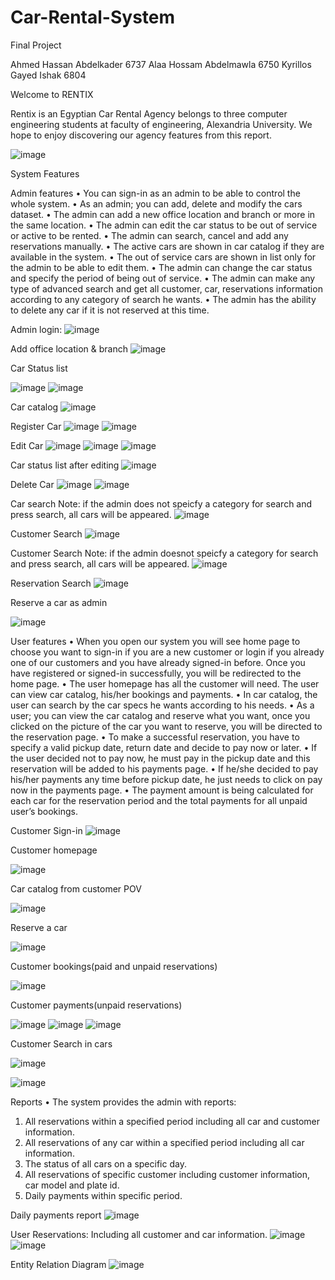 # Car-Rental-System

Final Project 

Ahmed Hassan Abdelkader		6737
Alaa Hossam Abdelmawla		6750
Kyrillos Gayed Ishak			6804

Welcome to RENTIX

Rentix is an Egyptian Car Rental Agency belongs to three computer engineering students at faculty of engineering, Alexandria University.
We hope to enjoy discovering our agency features from this report.

![image](https://user-images.githubusercontent.com/71657160/236681427-4e1dba0b-48a0-4187-9456-50925cb82e16.png)



System Features

Admin features
•	You can sign-in as an admin to be able to control the whole system.
•	As an admin; you can add, delete and modify the cars dataset. 
•	The admin can add a new office location and branch or more in the same location.
•	 The admin can edit the car status to be out of service or active to be rented.
•	The admin can search, cancel and add any reservations manually.
•	The active cars are shown in car catalog if they are available in the system.
•	The out of service cars are shown in list only for the admin to be able to edit them.
•	The admin can change the car status and specify the period of being out of service.
•	The admin can make any type of advanced search and get all customer, car, reservations information according to any category of search he wants.
•	The admin has the ability to delete any car if it is not reserved at this time.




Admin login:
 ![image](https://user-images.githubusercontent.com/71657160/236681403-b8ca5fe4-900b-443e-afdc-105687fda933.png)
 
Add office location & branch
 ![image](https://user-images.githubusercontent.com/71657160/236681409-1c89b11d-2061-4606-8948-c49bf9dc174c.png)

Car Status list
 
 ![image](https://user-images.githubusercontent.com/71657160/236681374-2427df99-8518-4d95-896b-ab589224a6fb.png)
![image](https://user-images.githubusercontent.com/71657160/236681382-d333486a-f238-46a5-b657-3056e98688b4.png)

Car catalog
 ![image](https://user-images.githubusercontent.com/71657160/236681363-c144d813-9ec8-493e-9cac-19a7748e6752.png)

Register Car
 ![image](https://user-images.githubusercontent.com/71657160/236681338-7e6690c9-2c47-4ee4-9a6f-36acd7826293.png)
![image](https://user-images.githubusercontent.com/71657160/236681352-68790d95-7c83-4f9c-b4e3-92b29878324c.png)


Edit Car
 ![image](https://user-images.githubusercontent.com/71657160/236681309-213ffd3f-7fd0-4b8c-bd76-44ab9855f143.png)
![image](https://user-images.githubusercontent.com/71657160/236681319-64c3fcb3-0d00-4877-820a-14a43f57259e.png)
![image](https://user-images.githubusercontent.com/71657160/236681325-0b05a4a8-5491-463b-b25b-618b590eac44.png)

Car status list after editing
![image](https://user-images.githubusercontent.com/71657160/236681294-e5b790c0-8140-42fb-ad35-97034dd84568.png)

Delete Car
![image](https://user-images.githubusercontent.com/71657160/236681271-73bcb964-0679-4f50-a559-68bbe41ecc08.png)
![image](https://user-images.githubusercontent.com/71657160/236681286-1d65005b-e26d-4fba-889c-9a72315b976c.png)
  

Car search
Note: if the admin does not speicfy a category for search and press search, all cars will be appeared.
![image](https://user-images.githubusercontent.com/71657160/236681265-09cc7645-d922-42a8-bd14-7b5ce2882be0.png)

 
Customer Search 
 ![image](https://user-images.githubusercontent.com/71657160/236681249-c8a67d9c-7048-4a46-8557-475caf14e360.png)

Customer Search
Note: if the admin doesnot speicfy a category for search and press search, all cars will be appeared.
![image](https://user-images.githubusercontent.com/71657160/236681243-7e9eccb4-8e73-4423-9b63-28ba80edfae2.png)

 
Reservation Search
 ![image](https://user-images.githubusercontent.com/71657160/236681230-cdc8c0c5-dd38-41cf-9c49-904a68aa2d4a.png)

 
Reserve a car as admin
 
![image](https://user-images.githubusercontent.com/71657160/236681214-e97ad3be-dd79-4c2b-bafb-828c657bc391.png)


User features
•	When you open our system you will see home page to choose you want to sign-in if you are a new customer or login if you already one of our customers and you have already signed-in before. Once you have registered or signed-in successfully, you will be redirected to the home page.
•	The user homepage has all the customer will need. The user can view car
catalog, his/her bookings and payments.
•	In car catalog, the user can search by the car specs he wants according to his needs.
•	As a user; you can view the car catalog and reserve what you want, once you clicked on the picture of the car you want to reserve, you will be directed to the reservation page. 
•	To make a successful reservation, you have to specify a valid pickup date, return date and decide to pay now or later.
•	If the user decided not to pay now, he must pay in the pickup date and this reservation will be added to his payments page.
•	If he/she decided to pay his/her payments any time before pickup date, he just needs to click on pay now in the payments page.
•	The payment amount is being calculated for each car for the reservation period and the total payments for all unpaid user’s bookings. 


Customer Sign-in
 ![image](https://user-images.githubusercontent.com/71657160/236681198-176648ef-12d7-41b1-8d62-5c0f71aab19d.png)

 
Customer homepage
 
![image](https://user-images.githubusercontent.com/71657160/236681190-2560fdc5-6cb6-423a-bc11-9162faa4a3d3.png)


Car catalog from customer POV
 
 ![image](https://user-images.githubusercontent.com/71657160/236681183-945117bc-ed31-4c10-897e-3300596cbae2.png)

 
Reserve a car
 
![image](https://user-images.githubusercontent.com/71657160/236681165-5ea59f5e-cb9f-41f8-9626-4434024d9162.png)


Customer bookings(paid and unpaid reservations)
 
 ![image](https://user-images.githubusercontent.com/71657160/236681157-a2e135f4-4cef-4224-aace-238511816574.png)

 
Customer payments(unpaid reservations)
 
 ![image](https://user-images.githubusercontent.com/71657160/236681133-618c7ba4-7c68-4f47-9f0e-199364adfb43.png)
![image](https://user-images.githubusercontent.com/71657160/236681138-81feba60-a08c-413c-b788-291834a1410b.png)
![image](https://user-images.githubusercontent.com/71657160/236681143-6bce367f-765a-46ee-b3ca-7d7c0444b2bf.png)


 

Customer Search in cars
 
 ![image](https://user-images.githubusercontent.com/71657160/236681120-1da24c86-9f7d-4b05-93ca-f77fa004a8be.png)


![image](https://user-images.githubusercontent.com/71657160/236681113-c0eec074-804b-44fd-a491-e30edd28b35a.png)


Reports
•	The system provides the admin with reports:
1.	All reservations within a specified period including all car and customer information.
2.	All reservations of any car within a specified period including all car information.
3.	The status of all cars on a specific day.
4.	All reservations of specific customer including customer information, car model and plate id.
5.	Daily payments within specific period.

Daily payments report
 ![image](https://user-images.githubusercontent.com/71657160/236681103-892463ba-c362-4178-8655-2d51936e113b.png)

User Reservations:
Including all customer and car information.
 ![image](https://user-images.githubusercontent.com/71657160/236681087-088ee9f5-8490-4db3-aae9-bc2e02584e41.png)
![image](https://user-images.githubusercontent.com/71657160/236681092-ab512a52-dfd9-4e71-b49b-6c53ed706bef.png)

 
Entity Relation Diagram 
![image](https://user-images.githubusercontent.com/71657160/236681065-0e68742a-e155-46c2-b800-b8a4e1ecbd92.png)
